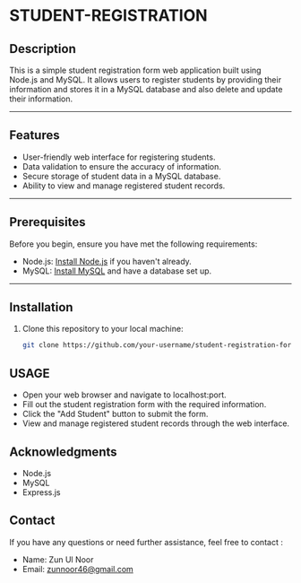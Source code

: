 # STUDENT-REGISTRATION

## Description

This is a simple student registration form web application built using Node.js and MySQL. It allows users to register students by providing their information and stores it in a MySQL database and also delete and update their information.

---

## Features

- User-friendly web interface for registering students.
- Data validation to ensure the accuracy of information.
- Secure storage of student data in a MySQL database.
- Ability to view and manage registered student records.

---

## Prerequisites

Before you begin, ensure you have met the following requirements:

- Node.js: [Install Node.js](https://nodejs.org/) if you haven't already.
- MySQL: [Install MySQL](https://dev.mysql.com/doc/mysql-installation-excerpt/en/) and have a database set up.

---
## Installation

1. Clone this repository to your local machine:

   ```bash
   git clone https://github.com/your-username/student-registration-form.git

## USAGE
- Open your web browser and navigate to localhost:port.
- Fill out the student registration form with the required information.
- Click the "Add Student" button to submit the form.
- View and manage registered student records through the web interface.

## Acknowledgments
- Node.js 
- MySQL
- Express.js

## Contact 
If you have any questions or need further assistance, feel free to contact :

- Name: Zun Ul Noor
- Email: zunnoor46@gmail.com
